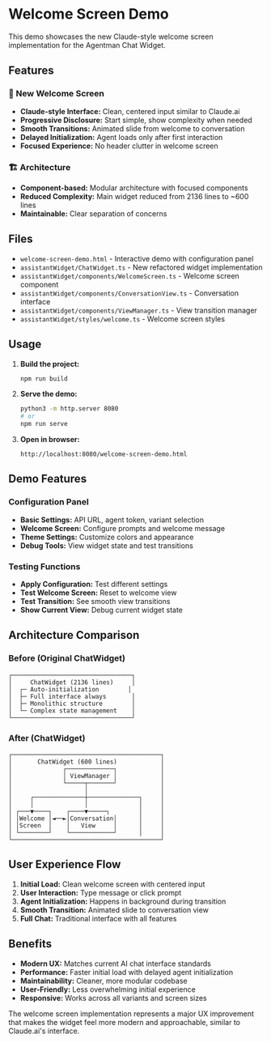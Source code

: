 # Welcome Screen Demo

This demo showcases the new Claude-style welcome screen implementation for the Agentman Chat Widget.

## Features

### 🎉 New Welcome Screen
- **Claude-style Interface:** Clean, centered input similar to Claude.ai
- **Progressive Disclosure:** Start simple, show complexity when needed  
- **Smooth Transitions:** Animated slide from welcome to conversation
- **Delayed Initialization:** Agent loads only after first interaction
- **Focused Experience:** No header clutter in welcome screen

### 🏗️ Architecture
- **Component-based:** Modular architecture with focused components
- **Reduced Complexity:** Main widget reduced from 2136 lines to ~600 lines
- **Maintainable:** Clear separation of concerns

## Files

- `welcome-screen-demo.html` - Interactive demo with configuration panel
- `assistantWidget/ChatWidget.ts` - New refactored widget implementation
- `assistantWidget/components/WelcomeScreen.ts` - Welcome screen component
- `assistantWidget/components/ConversationView.ts` - Conversation interface
- `assistantWidget/components/ViewManager.ts` - View transition manager
- `assistantWidget/styles/welcome.ts` - Welcome screen styles

## Usage

1. **Build the project:**
   ```bash
   npm run build
   ```

2. **Serve the demo:**
   ```bash
   python3 -m http.server 8080
   # or
   npm run serve
   ```

3. **Open in browser:**
   ```
   http://localhost:8080/welcome-screen-demo.html
   ```

## Demo Features

### Configuration Panel
- **Basic Settings:** API URL, agent token, variant selection
- **Welcome Screen:** Configure prompts and welcome message
- **Theme Settings:** Customize colors and appearance
- **Debug Tools:** View widget state and test transitions

### Testing Functions
- **Apply Configuration:** Test different settings
- **Test Welcome Screen:** Reset to welcome view
- **Test Transition:** See smooth view transitions
- **Show Current View:** Debug current widget state

## Architecture Comparison

### Before (Original ChatWidget)
```
┌─────────────────────────────────┐
│     ChatWidget (2136 lines)     │
│  ┌─ Auto-initialization        │
│  ├─ Full interface always       │
│  ├─ Monolithic structure        │
│  └─ Complex state management    │
└─────────────────────────────────┘
```

### After (ChatWidget)
```
┌─────────────────────────────────────────┐
│       ChatWidget (600 lines)            │
│              ┌─────────────┐            │
│              │ ViewManager │            │
│              └─────┬───────┘            │
│                    │                    │
│     ┌──────────────┼──────────────┐     │
│     │              │              │     │
│ ┌───▼────┐    ┌────▼─────┐        │     │
│ │Welcome │◄──►│Conversation│      │     │
│ │Screen  │    │   View     │      │     │
│ └────────┘    └────────────┘      │     │
└─────────────────────────────────────────┘
```

## User Experience Flow

1. **Initial Load:** Clean welcome screen with centered input
2. **User Interaction:** Type message or click prompt  
3. **Agent Initialization:** Happens in background during transition
4. **Smooth Transition:** Animated slide to conversation view
5. **Full Chat:** Traditional interface with all features

## Benefits

- **Modern UX:** Matches current AI chat interface standards
- **Performance:** Faster initial load with delayed agent initialization
- **Maintainability:** Cleaner, more modular codebase
- **User-Friendly:** Less overwhelming initial experience
- **Responsive:** Works across all variants and screen sizes

The welcome screen implementation represents a major UX improvement that makes the widget feel more modern and approachable, similar to Claude.ai's interface.